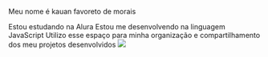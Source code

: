 Meu nome é kauan favoreto de morais

Estou estudando na Alura
Estou me desenvolvendo na linguagem JavaScript
Utilizo esse espaço para minha organização e compartilhamento dos meu projetos desenvolvidos
![](https://tenor.com/pt-BR/view/athletico-paranaense-furacão-atletico-rubro-negro-gif-24808390)
